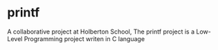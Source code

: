 # printf
A collaborative project at Holberton School, The printf project is a Low-Level Programming project writen in C language
